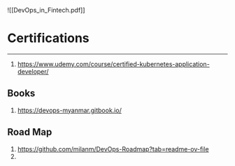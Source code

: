 
![[DevOps_in_Fintech.pdf]]

# Certifications
---
1. https://www.udemy.com/course/certified-kubernetes-application-developer/

## Books
1. https://devops-myanmar.gitbook.io/

## Road Map
1. https://github.com/milanm/DevOps-Roadmap?tab=readme-ov-file
2. 